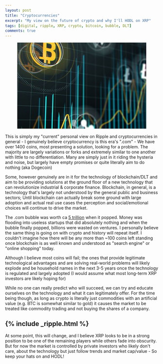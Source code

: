 ```yaml
---
layout: post
title: "Cryptocurrencies"
excerpt: "My view on the future of crypto and why I'll HODL on XRP"
tags: [digital, ripple, XRP, crypto, bitcoin, bubble, DLT]
comments: true
---
```

<figure>
	<img src="/images/posts/2018/ripple.jpg">
</figure>
This is simply my "current" personal view on Ripple and cryptocurrencies in general - I genuinely believe cryptocurrency is this era's ".com" - We have over 1400 coins, most presenting a solution, looking for a problem. The majority are largely variations or forks and extremely similar to one another with little to no differentiation. Many are simply just in it riding the hysteria and noise, but largely have empty promises or quite literally aim to do nothing (aka Dogecoin) 

Some, however genuinely are in it for the technology of blockchain/DLT and aim to be providing solutions at the ground floor of a new technology that can revolutionize industrial & corporate finance. Blockchain, in general, is a technology that's largely not understood by the general public and business sectors; Until blockchain can actually break some ground with large adoption and actual real use cases the perception and social/emotional choices will continue to drive the market. 

The .com bubble was worth ca [5 trillion](http://ac360.blogs.cnn.com/2009/11/24/the-dot-com-bubble-how-to-lose-5-trillion/) when it popped. Money was flooding into useless startups that did absolutely nothing and when the bubble finally popped, billions were wasted on ventures. I personally believe the same thing is going on with crypto and history will repeat itself. I couldn't imagine how there will be any more than ~100 coins left standing once blockchain is as well known and understood as "search engine" or "online shopping" today.

Although I believe most coins will fail; the ones that provide legitimate technological advantages and are solving real-world problems will likely explode and be household names in the next 3-5 years once the technology is regulated and largely adopted (I would assume what most long-term XRP investors are likely hoping for) 

While no one can really predict who will succeed, we can try and educate ourselves on the technology and what it can legitimately offer. For the time being though, as long as crypto is literally just commodities with an artificial value (e.g. BTC is somewhat similar to gold) it causes the market to be treated like commodity trading and not buying the shares of a company. 

{% include _ripple.html %}
----

At some point, this will change, and I believe XRP looks to be in a strong position to be one of the remaining players while others fade into obscurity. But for now the market is controlled by private investors who likely don't care, about the technology but just follow trends and market cap/value - So keep your hats on and HODL!
